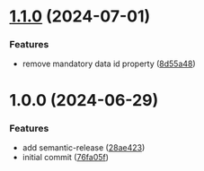 # [1.1.0](https://github.com/KevinBonnoron/ngx-data-layout/compare/v1.0.0...v1.1.0) (2024-07-01)


### Features

* remove mandatory data id property ([8d55a48](https://github.com/KevinBonnoron/ngx-data-layout/commit/8d55a48da466cfc47c1d59afb3b0b7e734ba4ab8))

# 1.0.0 (2024-06-29)


### Features

* add semantic-release ([28ae423](https://github.com/KevinBonnoron/ngx-data-layout/commit/28ae4233597db9fc1bc8ae50efa9a0051bf510f1))
* initial commit ([76fa05f](https://github.com/KevinBonnoron/ngx-data-layout/commit/76fa05fabef279f7bd724e5a9f2a05f9a2cd66a6))
